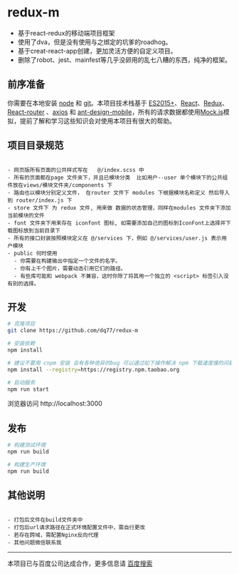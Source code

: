 # redux-m
- 基于react-redux的移动端项目框架
- 使用了dva，但是没有使用与之绑定的坑爹的roadhog。
- 基于creat-react-app创建，更加灵活方便的自定义项目。
- 删除了robot、jest、mainfest等几乎没卵用的乱七八糟的东西，纯净的框架。

## 前序准备

你需要在本地安装 [node](http://nodejs.org/) 和 [git](https://git-scm.com/)。本项目技术栈基于 [ES2015+](http://es6.ruanyifeng.com/)、[React](https://react.docschina.org/)、[Redux](https://www.redux.org.cn/)、[React-router](http://react-guide.github.io/react-router-cn/) 、[axios](https://github.com/axios/axios) 和 [ant-design-mobile](https://mobile.ant.design/index-cn)，所有的请求数据都使用[Mock.js](https://github.com/nuysoft/Mock)模拟，提前了解和学习这些知识会对使用本项目有很大的帮助。

## 项目目录规范
```

- 网页版所有页面的公共样式写在   @/index.scss 中
- 所有的页面都在page 文件夹下，并且已模块分类  比如用户--user 单个模块下的公共组件放在views/模块文件夹/components 下
- 路由也以模块分别定义文件， 在router 文件下 modules 下根据模块名称定义 然后导入到 router/index.js 下
- store 文件下 为 redux 文件, 用来做 数据的状态管理，同样在modules 文件夹下添加当前模块的文件
- font 文件夹下用来存在 iconfont 图标, 如需要添加自己的图标到IconFont上选择并下载图标放到当前目录下
- 所有的接口封装按照模块定义在 @/services 下，例如 @/services/user.js 表示用户模块
- public 何时使用
  - 你需要在构建输出中指定一个文件的名字。
  - 你有上千个图片，需要动态引用它们的路径。
  - 有些库可能和 webpack 不兼容，这时你除了将其用一个独立的 <script> 标签引入没有别的选择。

```


## 开发

```bash
# 克隆项目
git clone https://github.com/dq77/redux-m

# 安装依赖
npm install

# 建议不要用 cnpm 安装 会有各种诡异的bug 可以通过如下操作解决 npm 下载速度慢的问题
npm install --registry=https://registry.npm.taobao.org

# 启动服务
npm run start
```

浏览器访问 http://localhost:3000

## 发布

```bash
# 构建测试环境
npm run build

# 构建生产环境
npm run build
```

## 其他说明
```

- 打包后文件在build文件夹中
- 打包后url请求路径在正式环境配置文件中，需自行更改
- 若存在跨域，需配置Nginx反向代理
- 其他问题微信联系我
```

--------
本项目已与百度公司达成合作，更多信息请 [百度搜索](https://www.baidu.com/)

